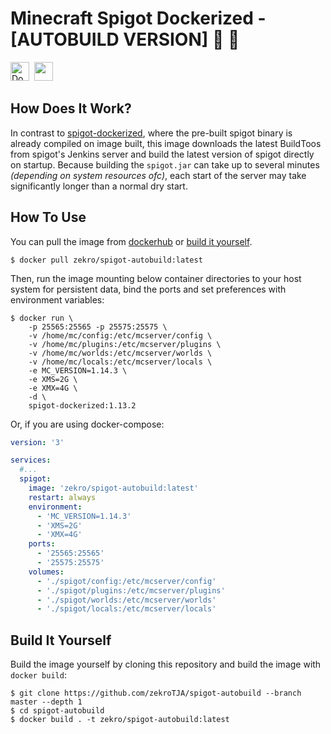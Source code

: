 # Minecraft Spigot Dockerized - [AUTOBUILD VERSION]  🐳 💎

<a href="https://hub.docker.com/r/zekro/spigot-autobuild"><img alt="Docker Cloud Automated build" height="30" src="https://img.shields.io/docker/cloud/automated/zekro/spigot-autobuild.svg?color=cyan&logo=docker&logoColor=cyan&style=for-the-badge"></a>&nbsp;
<img height="30" src="https://forthebadge.com/images/badges/built-with-grammas-recipe.svg" />

## How Does It Work?

In contrast to [spigot-dockerized](https://github.com/zekroTJA/spigot-dockerized), where the pre-built spigot binary is already compiled on image built, this image downloads the latest BuildToos from spigot's Jenkins server and build the latest version of spigot directly on startup. Because building the `spigot.jar` can take up to several minutes *(depending on system resources ofc)*, each start of the server may take significantly longer than a normal dry start.

## How To Use

You can pull the image from [dockerhub](https://hub.docker.com/r/zekro/spigot-autobuild) or [build it yourself](#build-it-yourself).

```
$ docker pull zekro/spigot-autobuild:latest
```

Then, run the image mounting below container directories to your host system for persistent data, bind the ports and set preferences with environment variables: 

```
$ docker run \
    -p 25565:25565 -p 25575:25575 \
    -v /home/mc/config:/etc/mcserver/config \
    -v /home/mc/plugins:/etc/mcserver/plugins \
    -v /home/mc/worlds:/etc/mcserver/worlds \
    -v /home/mc/locals:/etc/mcserver/locals \
    -e MC_VERSION=1.14.3 \
    -e XMS=2G \
    -e XMX=4G \
    -d \
    spigot-dockerized:1.13.2
```

Or, if you are using docker-compose:

```yml
version: '3'

services:
  #...
  spigot:
    image: 'zekro/spigot-autobuild:latest'
    restart: always
    environment:
      - 'MC_VERSION=1.14.3'
      - 'XMS=2G'
      - 'XMX=4G'
    ports:
      - '25565:25565'
      - '25575:25575'
    volumes:
      - './spigot/config:/etc/mcserver/config'
      - './spigot/plugins:/etc/mcserver/plugins'
      - './spigot/worlds:/etc/mcserver/worlds'
      - './spigot/locals:/etc/mcserver/locals'

```

## Build It Yourself

Build the image yourself by cloning this repository and build the image with `docker build`:

```
$ git clone https://github.com/zekroTJA/spigot-autobuild --branch master --depth 1
$ cd spigot-autobuild
$ docker build . -t zekro/spigot-autobuild:latest
```
